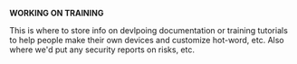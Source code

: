 **WORKING ON TRAINING**

This is where to store info on devlpoing documentation or training tutorials to help people make their own devices and customize hot-word, etc.  Also where we'd put any security reports on risks, etc.